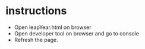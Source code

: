 # instructions

- Open leapYear.html on browser
- Open developer tool on browser and go to console
- Refresh the page.
